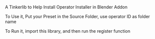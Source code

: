 A Tinkerlib to Help Install Operator Installer in Blender Addon 

To Use it, Put your Preset in the Source Folder, use operator ID as folder name

To Run it, import this library, and then run the register function

